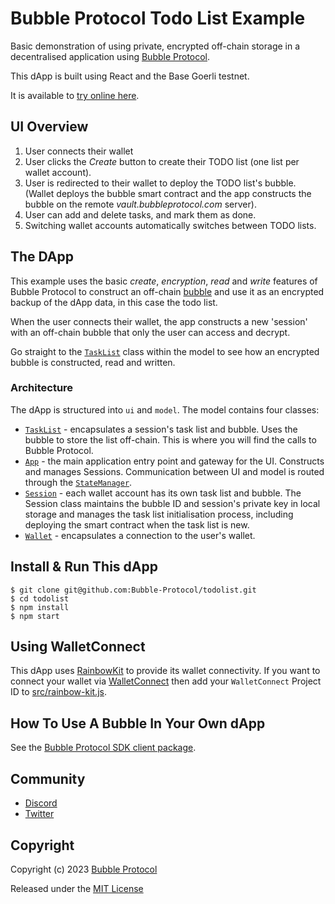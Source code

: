 # Bubble Protocol Todo List Example

Basic demonstration of using private, encrypted off-chain storage in a decentralised application using [Bubble Protocol](https://github.com/Bubble-Protocol/bubble-sdk). 

This dApp is built using React and the Base Goerli testnet.  

It is available to [try online here](https://bubbleprotocol.com/todolist).

## UI Overview

1. User connects their wallet
2. User clicks the *Create* button to create their TODO list (one list per wallet account).
3. User is redirected to their wallet to deploy the TODO list's bubble. (Wallet deploys the bubble smart contract and the app constructs the bubble on the remote *vault.bubbleprotocol.com* server).
4. User can add and delete tasks, and mark them as done.
5. Switching wallet accounts automatically switches between TODO lists.

## The DApp

This example uses the basic *create*, *encryption*, *read* and *write* features of Bubble Protocol to construct an off-chain [bubble](https://github.com/Bubble-Protocol/bubble-sdk#bubbles) and use it as an encrypted backup of the dApp data, in this case the todo list.  

When the user connects their wallet, the app constructs a new 'session' with an off-chain bubble that only the user can access and decrypt.

Go straight to the [`TaskList`](./src/model/TaskList.js) class within the model to see how an encrypted bubble is constructed, read and written. 

### Architecture

The dApp is structured into `ui` and `model`.  The model contains four classes:

- [`TaskList`](./src/model/TaskList.js) - encapsulates a session's task list and bubble. Uses the bubble to store the list off-chain.  This is where you will find the calls to Bubble Protocol.
- [`App`](./src/model/App.js) - the main application entry point and gateway for the UI. Constructs and manages Sessions. Communication between UI and model is routed through the [`StateManager`](src/model/utils/StateManager.js).
- [`Session`](./src/model/Session.js) - each wallet account has its own task list and bubble. The Session class maintains the bubble ID and session's private key in local storage and manages the task list initialisation process, including deploying the smart contract when the task list is new.
- [`Wallet`](./src/model/Wallet.js) - encapsulates a connection to the user's wallet.

## Install & Run This dApp

```
$ git clone git@github.com:Bubble-Protocol/todolist.git
$ cd todolist
$ npm install
$ npm start
```

## Using WalletConnect

This dApp uses [RainbowKit](https://www.rainbowkit.com/) to provide its wallet connectivity. If you want to connect your wallet via [WalletConnect](https://walletconnect.com/) then add your `WalletConnect` Project ID to [src/rainbow-kit.js](./src/rainbow-kit.js).

## How To Use A Bubble In Your Own dApp

See the [Bubble Protocol SDK client package](https://github.com/Bubble-Protocol/bubble-sdk/tree/main/packages/client).

## Community

- [Discord](https://discord.gg/sSnvK5C)
- [Twitter](https://twitter.com/BubbleProtocol)

## Copyright

Copyright (c) 2023 [Bubble Protocol](https://bubbleprotocol.com)

Released under the [MIT License](LICENSE)